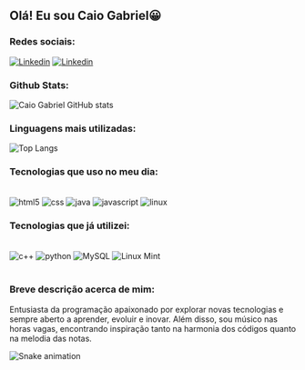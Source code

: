 
## Olá! Eu sou Caio Gabriel😀

### Redes sociais:
[![Linkedin](https://img.shields.io/badge/LinkedIn-0077B5?style=for-the-badge&logo=linkedin&logoColor=white)](https://www.linkedin.com/in/caio-gabriel-4b9213221?utm_source=share&utm_campaign=share_via&utm_content=profile&utm_medium=android_app)
[![Linkedin](https://img.shields.io/badge/Gmail-D14836?style=for-the-badge&logo=gmail&logoColor=white)](mailto:caiogbiel13@gmail.com)

### Github Stats:
![Caio Gabriel GitHub stats](https://github-readme-stats.vercel.app/api?username=caiogbiel&show_icons=true&theme=tokyonight)
### Linguagens mais utilizadas:
![Top Langs](https://github-readme-stats.vercel.app/api/top-langs/?username=caiogbiel&hide_progress=true)

### Tecnologias que uso no meu dia:

<div style="display: inline_lock"><br/>
    <img align="center" alt="html5" src= "https://img.shields.io/badge/HTML5-E34F26?style=for-the-badge&logo=html5&logoColor=white"/>
    <img align="center" alt="css" src= "https://img.shields.io/badge/CSS3-1572B6?style=for-the-badge&logo=css3&logoColor=white"/>
    <img align="center" alt="java" src= "https://img.shields.io/badge/java-%23ED8B00.svg?style=for-the-badge&logo=openjdk&logoColor=white"/>
    <img align="center" alt="javascript" src= "https://img.shields.io/badge/javascript-%23323330.svg?style=for-the-badge&logo=javascript&logoColor=%23F7DF1E"/>
    <img align="center" alt="linux" src= "https://img.shields.io/badge/Ubuntu-35495E?style=for-the-badge&logo=ubuntu&logoColor=2CA5E0"/>
</div>

### Tecnologias que já utilizei:
<div style="display: inline_lock"><br/>
    <img align="center" alt="c++" src= "https://img.shields.io/badge/C%2B%2B-00599C?style=for-the-badge&logo=c%2B%2B&logoColor=white"/>
    <img align="center" alt="python" src= "https://img.shields.io/badge/python-3670A0?style=for-the-badge&logo=python&logoColor=ffdd54"/>
    <img align="center" alt="MySQL" src= "https://img.shields.io/badge/MySQL-00000F?style=for-the-badge&logo=mysql&logoColor=white"/>
    <img align="center" alt="Linux Mint" src= "https://img.shields.io/badge/Linux%20Mint-87CF3E?style=for-the-badge&logo=Linux%20Mint&logoColor=white"/>
</div><br/>

### Breve descrição acerca de mim:
Entusiasta da programação apaixonado por explorar novas tecnologias e sempre aberto a aprender, evoluir e inovar. Além disso, sou músico nas horas vagas, encontrando inspiração tanto na harmonia dos códigos quanto na melodia das notas.

![Snake animation](https://github.com/caiogbiel)
